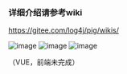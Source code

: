 ### 详细介绍请参考wiki

https://gitee.com/log4j/pig/wikis/

![image](http://obq1lvsd9.bkt.clouddn.com/pig-user.png)
![image](http://obq1lvsd9.bkt.clouddn.com/pig_role.png)
![image](http://obq1lvsd9.bkt.clouddn.com/pig_menu.png)

（VUE，前端未完成）


